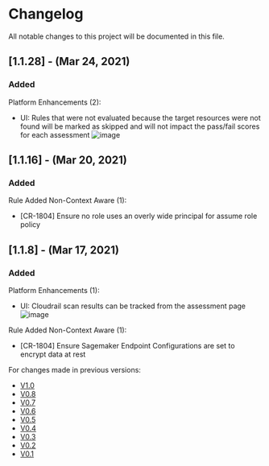 # Changelog
All notable changes to this project will be documented in this file.
## [1.1.28] - (Mar 24, 2021)
### Added
Platform Enhancements (2):
- UI: Rules that were not evaluated because the target resources were not found will be marked as skipped and will not impact the pass/fail scores for each assessment ![image](https://user-images.githubusercontent.com/71668153/118518620-2a699900-b6ed-11eb-83f7-2f7b357b65a9.png)


## [1.1.16] - (Mar 20, 2021)
### Added
Rule Added
Non-Context Aware (1):
- [CR-1804] Ensure no role uses an overly wide principal for assume role policy

## [1.1.8] - (Mar 17, 2021)
### Added
Platform Enhancements (1):
- UI: Cloudrail scan results can be tracked from the assessment page ![image](https://user-images.githubusercontent.com/71668153/118518823-5edd5500-b6ed-11eb-8fdf-203c5562b6f9.png)
 
Rule Added
Non-Context Aware (1):
- [CR-1804] Ensure Sagemaker Endpoint Configurations are set to encrypt data at rest

For changes made in previous versions:
- [V1.0](https://github.com/indeni/cloudrail-demo/blob/v1.0/CHANGELOG.md)
- [V0.8](https://github.com/indeni/cloudrail-demo/blob/v0.8/CHANGELOG.md)
- [V0.7](https://github.com/indeni/cloudrail-demo/blob/v0.7/CHANGELOG.md)
- [V0.6](https://github.com/indeni/cloudrail-demo/blob/v0.6/CHANGELOG.md)
- [V0.5](https://github.com/indeni/cloudrail-demo/blob/v0.5/CHANGELOG.md)
- [V0.4](https://github.com/indeni/cloudrail-demo/blob/v0.4/CHANGELOG.md)
- [V0.3](https://github.com/indeni/cloudrail-demo/blob/v0.3/CHANGELOG.md)
- [V0.2](https://github.com/indeni/cloudrail-demo/blob/v0.2/CHANGELOG.md)
- [V0.1](https://github.com/indeni/cloudrail-demo/blob/v0.1/CHANGELOG.md)
